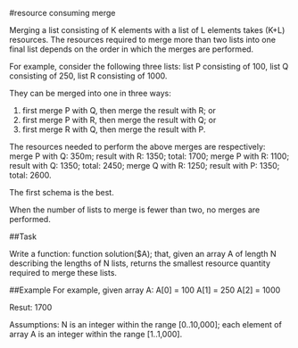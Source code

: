 #resource consuming merge

Merging a list consisting of K elements with a list of L elements takes (K+L) resources. The resources required to merge more than two lists into one final list depends on the order in which the merges are performed. 

For example, consider the following three lists: 
list P consisting of 100, 
list Q consisting of 250, 
list R consisting of 1000. 

They can be merged into one in three ways: 
1. first merge P with Q, then merge the result with R; or 
2. first merge P with R, then merge the result with Q; or 
3. first merge R with Q, then merge the result with P. 

The resources needed to perform the above merges are respectively: 
merge P with Q: 350m; result with R: 1350; total: 1700; 
merge P with R: 1100; result with Q: 1350; total: 2450; 
merge Q with R: 1250; result with P: 1350; total: 2600. 

The first schema is the best. 

When the number of lists to merge is fewer than two, no merges are performed. 

##Task

Write a function: function solution($A); that, given an array A of length N describing the lengths of N lists, returns the smallest resource quantity required to merge these lists. 


##Example
For example, given array A:
 A[0] = 100 A[1] = 250 A[2] = 1000

Resut: 1700

Assumptions: 
N is an integer within the range [0..10,000]; 
each element of array A is an integer within the range [1..1,000]. 
